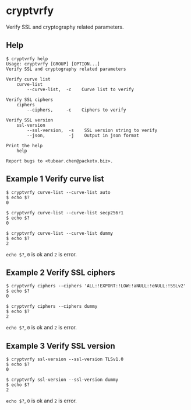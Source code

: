 cryptvrfy
===========

Verify SSL and cryptography related parameters.

Help
---------

```
$ cryptvrfy help
Usage: cryptvrfy [GROUP] [OPTION...]
Verify SSL and cryptography related parameters

Verify curve list
    curve-list
        --curve-list,  -c    Curve list to verify

Verify SSL ciphers
    ciphers
        --ciphers,     -c    Ciphers to verify

Verify SSL version
    ssl-version
        --ssl-version,  -s    SSL version string to verify
        --json,         -j    Output in json format

Print the help
    help

Report bugs to <tubear.chen@packetx.biz>.
```

Example 1 Verify curve list
-----------

```
$ cryptvrfy curve-list --curve-list auto
$ echo $?
0

$ cryptvrfy curve-list --curve-list secp256r1
$ echo $?
0

$ cryptvrfy curve-list --curve-list dummy
$ echo $?
2
```

`echo $?`, `0` is ok and `2` is error.

Example 2 Verify SSL ciphers
-------------

```
$ cryptvrfy ciphers --ciphers 'ALL:!EXPORT:!LOW:!aNULL:!eNULL:!SSLv2' 
$ echo $?
0

$ cryptvrfy ciphers --ciphers dummy
$ echo $?
2
```

`echo $?`, `0` is ok and `2` is error.

Example 3 Verify SSL version
-----------

```
$ cryptvrfy ssl-version --ssl-version TLSv1.0
$ echo $?
0

$ cryptvrfy ssl-version --ssl-version dummy
$ echo $?
2
```

`echo $?`, `0` is ok and `2` is error.
